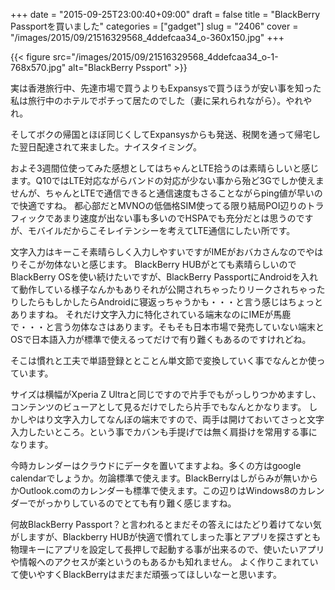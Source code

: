 +++
date = "2015-09-25T23:00:40+09:00"
draft = false
title = "BlackBerry Passportを買いました"
categories = ["gadget"]
slug = "2406"
cover = "/images/2015/09/21516329568_4ddefcaa34_o-360x150.jpg"
+++

{{< figure src="/images/2015/09/21516329568_4ddefcaa34_o-1-768x570.jpg" alt="BlackBerry Pssport" >}}

実は香港旅行中、先達市場で買うよりもExpansysで買うほうが安い事を知った私は旅行中のホテルでポチって居たのでした（妻に呆れられながら）。やれやれ。

そしてボクの帰国とほぼ同じくしてExpansysからも発送、税関を通って帰宅した翌日配達されて来ました。ナイスタイミング。

およそ3週間位使ってみた感想としてはちゃんとLTE拾うのは素晴らしいと感じます。Q10ではLTE対応ながらバンドの対応が少ない事から殆ど3Gでしか使えませんが、ちゃんとLTEで通信できると通信速度もさることながらping値が早いので快適ですね。
都心部だとMVNOの低価格SIM使ってる限り結局POI辺りのトラフィックであまり速度が出ない事も多いのでHSPAでも充分だとは思うのですが、モバイルだからこそレイテンシーを考えてLTE通信にしたい所です。

文字入力はキーこそ素晴らしく入力しやすいですがIMEがおバカさんなのでやはりそこが勿体ないと感じます。
BlackBerry HUBがとても素晴らしいのでBlackBerry OSを使い続けたいですが、BlackBerry PassportにAndroidを入れて動作している様子なんかもありそれが公開されちゃったりリークされちゃったりしたらもしかしたらAndroidに寝返っちゃうかも・・・と言う感じはちょっとありますね。
それだけ文字入力に特化されている端末なのにIMEが馬鹿で・・・と言う勿体なさはあります。そもそも日本市場で発売していない端末とOSで日本語入力が標準で使えるってだけで有り難くもあるのですけれどね。

そこは慣れと工夫で単語登録ととことん単文節で変換していく事でなんとか使っています。

サイズは横幅がXperia Z Ultraと同じですので片手でもがっしりつかめますし、コンテンツのビューアとして見るだけでしたら片手でもなんとかなります。
しかしやはり文字入力してなんぼの端末ですので、両手は開けておいてさっと文字入力したいところ。という事でカバンも手提げでは無く肩掛けを常用する事になります。

今時カレンダーはクラウドにデータを置いてますよね。多くの方はgoogle calendarでしょうか。勿論標準で使えます。BlackBerryはしがらみが無いからかOutlook.comのカレンダーも標準で使えます。この辺りはWindows8のカレンダーでがっかりしているのでとても有り難く感じますね。

何故BlackBerry Passport？と言われるとまだその答えにはたどり着けてない気がしますが、Blackberry HUBが快適で慣れてしまった事とアプリを探さずとも物理キーにアプリを設定して長押しで起動する事が出来るので、使いたいアプリや情報へのアクセスが楽というのもあるかも知れません。
よく作りこまれていて使いやすくBlackBerryはまだまだ頑張ってほしいなーと思います。
